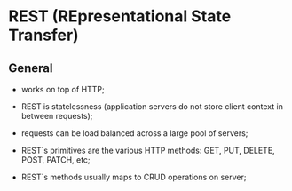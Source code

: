 # REST (REpresentational State Transfer)

## General

- works on top of HTTP;

- REST is statelessness (application servers do not store client context in between requests);

- requests can be load balanced across a large pool of servers;

- REST`s primitives are the various HTTP methods: GET, PUT, DELETE, POST, PATCH, etc;

- REST`s methods usually maps to CRUD operations on server;
